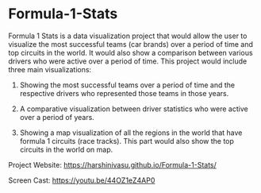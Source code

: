 # Formula-1-Stats

Formula 1 Stats is a data visualization project that would allow the user to visualize
the most successful teams (car brands) over a period of time and top circuits in the
world. It would also show a comparison between various drivers who were active over
a period of time. This project would include three main visualizations:
1. Showing the most successful teams over a period of time and the respective
drivers who represented those teams in those years.

2. A comparative visualization between driver statistics who were active over a
period of years.

3. Showing a map visualization of all the regions in the world that have formula 1
circuits (race tracks). This part would also show the top circuits in the world
on map.

Project Website: https://harshinivasu.github.io/Formula-1-Stats/

Screen Cast:  https://youtu.be/44OZ1eZ4AP0